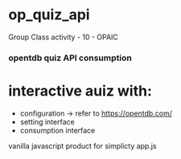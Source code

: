 # op_quiz_api
Group Class activity - 10 - OPAIC


### opentdb quiz API consumption
#  interactive auiz with:
 - configuration -> refer to https://opentdb.com/
 - setting interface
 - consumption interface

vanilla javascript product for simplicty app.js



